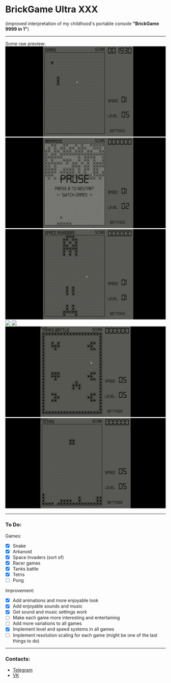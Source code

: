 # BrickGame Ultra XXX #
(improved interpretation of my childhood's portable console 
__"BrickGame 9999 in 1"__)
***
Some raw preview:
![](readme_media/snake.gif)
![](readme_media/arkanoid.gif)
![](readme_media/invaders.gif)
![](readme_media/traffic_racer.gif)
![](readme_media/tunnel_racer.gif)
![](readme_media/tanks_battle.gif)
![](readme_media/tetris.gif)
***
### To Do: ###
Games:
- [x] Snake 
- [x] Arkanoid 
- [x] Space Invaders (sort of)
- [x] Racer games
- [x] Tanks battle
- [x] Tetris
- [ ] Pong

Improvement:
- [x] Add animations and more enjoyable look
- [x] Add enjoyable sounds and music
- [x] Get sound and music settings work
- [ ] Make each game more interesting and entertaining
- [ ] Add more variations to all games
- [x] Implement level and speed systems in all games
- [ ] Implement resolution scaling for each game (might be one of the last things to do)
***
### Contacts:
* [Telegram](https://t.me/crawlic)
* [VK](https://vk.com/ovalmercyy)

